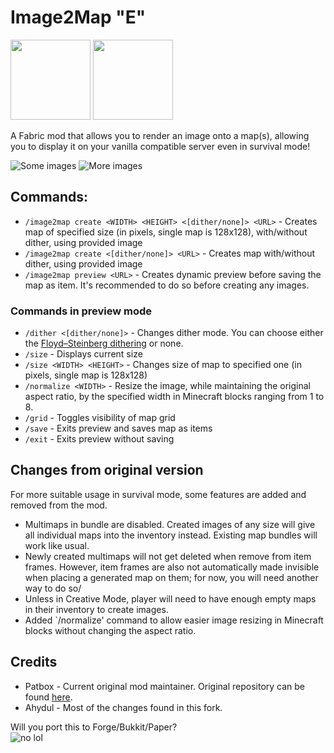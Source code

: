 # Image2Map "E"
<img src="https://cdn.discordapp.com/attachments/705864145169416313/969720133998239794/fabric_supported.png" width="128">
<img src="https://cdn.discordapp.com/attachments/705864145169416313/969716884482183208/quilt_supported.png" width="128">

A Fabric mod that allows you to render an image onto a map(s), allowing you to display it on your vanilla compatible server even in survival mode!

![Some images](https://raw.githubusercontent.com/TheEssem/Image2Map/master/images.png)
![More images](https://imgur.com/qy8JF5B.png)

## Commands:
- `/image2map create <WIDTH> <HEIGHT> <[dither/none]> <URL>` - Creates map of specified size (in pixels, single map is 128x128), with/without dither, using provided image
- `/image2map create <[dither/none]> <URL>` - Creates map with/without dither, using provided image
- `/image2map preview <URL>` - Creates dynamic preview before saving the map as item. It's recommended to do so before creating any images.

### Commands in preview mode
- `/dither <[dither/none]>` - Changes dither mode. You can choose either the [Floyd–Steinberg dithering](https://en.wikipedia.org/wiki/Floyd%E2%80%93Steinberg_dithering) or none.
- `/size` - Displays current size
- `/size <WIDTH> <HEIGHT>` - Changes size of map to specified one (in pixels, single map is 128x128)
- `/normalize <WIDTH>` - Resize the image, while maintaining the original aspect ratio, by the specified width in Minecraft blocks ranging from 1 to 8.
- `/grid` - Toggles visibility of map grid
- `/save` - Exits preview and saves map as items
- `/exit` - Exits preview without saving

## Changes from original version
For more suitable usage in survival mode, some features are added and removed from the mod.
- Multimaps in bundle are disabled. Created images of any size will give all individual maps into the inventory instead. Existing map bundles will work like usual.
- Newly created multimaps will not get deleted when remove from item frames. However, item frames are also not automatically made invisible when placing a generated map on them; for now, you will need another way to do so/
- Unless in Creative Mode, player will need to have enough empty maps in their inventory to create images.
- Added `/normalize' command to allow easier image resizing in Minecraft blocks without changing the aspect ratio.

## Credits
- Patbox - Current original mod maintainer. Original repository can be found [here](https://github.com/Patbox/Image2Map).
- Ahydul - Most of the changes found in this fork.

Will you port this to Forge/Bukkit/Paper?  
   ![no lol](https://i.imgur.com/tf5W69k.png)
